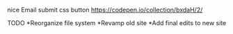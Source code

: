 nice Email submit css button
https://codepen.io/collection/bxdaH/2/

TODO
*Reorganize file system
*Revamp old site
*Add final edits to new site